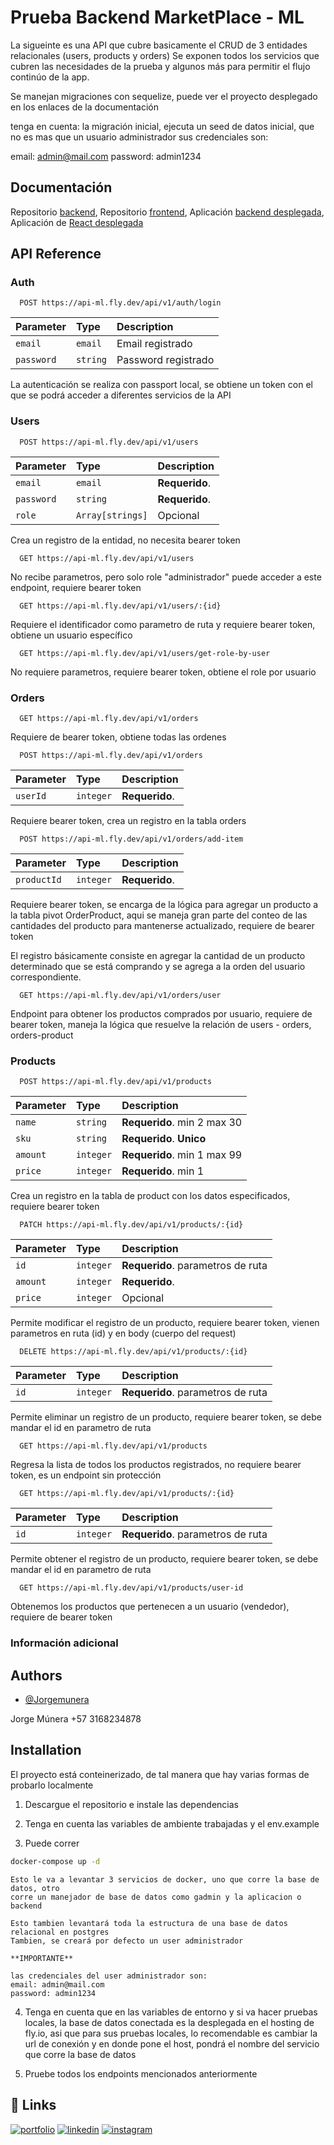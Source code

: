 
# Prueba Backend MarketPlace - ML

La sigueinte es una API que cubre basicamente el CRUD de 3 entidades relacionales (users, products y orders)
Se exponen todos los servicios que cubren las necesidades de la prueba y algunos más para permitir el flujo continúo de la app.

Se manejan migraciones con sequelize, puede ver el proyecto desplegado en los enlaces de la documentación

tenga en cuenta:
la migración inicial, ejecuta un seed de datos inicial, que no es mas que un usuario administrador
sus credenciales son:

email: admin@mail.com
password: admin1234


## Documentación

Repositorio [backend](https://github.com/Jorgemunera/prueba-backend-ml), Repositorio [frontend](https://github.com/Jorgemunera/prueba-back-ml-front), Aplicación [backend desplegada](https://api-ml.fly.dev/api/v1), Aplicación de [React desplegada](https://transcendent-sunburst-f959be.netlify.app/) 






## API Reference

### Auth

```http
  POST https://api-ml.fly.dev/api/v1/auth/login
```

| Parameter | Type      | Description          |
| :-------- | :-------- | :------------------- |
| `email` | `email` | Email registrado |
| `password`   | `string` | Password registrado    |


La autenticación se realiza con passport local, se obtiene un token con el que se podrá acceder a diferentes servicios de la API

### Users

```http
  POST https://api-ml.fly.dev/api/v1/users
```

| Parameter | Type     | Description                       |
| :-------- | :------- | :-------------------------------- |
| `email`      | `email` | **Requerido**. |
| `password`      | `string` | **Requerido**.  |
| `role`      | `Array[strings]` | Opcional  |

Crea un registro de la entidad, no necesita bearer token

```http
  GET https://api-ml.fly.dev/api/v1/users
```
No recibe parametros, pero solo role "administrador" puede acceder a este endpoint, requiere bearer token

```http
  GET https://api-ml.fly.dev/api/v1/users/:{id}
```
Requiere el identificador como parametro de ruta y requiere bearer token, obtiene un usuario específico

```http
  GET https://api-ml.fly.dev/api/v1/users/get-role-by-user
```
No requiere parametros, requiere bearer token, obtiene el role por usuario

### Orders

```http
  GET https://api-ml.fly.dev/api/v1/orders
```
Requiere de bearer token, obtiene todas las ordenes

```http
  POST https://api-ml.fly.dev/api/v1/orders
```

| Parameter | Type     | Description                       |
| :-------- | :------- | :-------------------------------- |
| `userId`      | `integer` | **Requerido**.  |

Requiere bearer token, crea un registro en la tabla orders

```http
  POST https://api-ml.fly.dev/api/v1/orders/add-item
```

| Parameter | Type     | Description                       |
| :-------- | :------- | :-------------------------------- |
| `productId`      | `integer` | **Requerido**.  |

Requiere bearer token, se encarga de la lógica para agregar un producto a la tabla pivot OrderProduct, aqui se maneja gran parte del conteo de las cantidades del producto para mantenerse actualizado, requiere de bearer token

El registro básicamente consiste en agregar la cantidad de un producto determinado que se está comprando y se agrega a la orden del usuario correspondiente.

```http
  GET https://api-ml.fly.dev/api/v1/orders/user
```

Endpoint para obtener los productos comprados por usuario, requiere de bearer token, maneja la lógica que resuelve la relación de users - orders, orders-product

### Products

```http
  POST https://api-ml.fly.dev/api/v1/products
```

| Parameter | Type     | Description                       |
| :-------- | :------- | :-------------------------------- |
| `name`     | `string` | **Requerido**. min 2 max 30 |
| `sku`      | `string` | **Requerido**. **Unico** |
| `amount`    | `integer` | **Requerido**. min 1 max 99 |
| `price`      | `integer` | **Requerido**. min 1 |

Crea un registro en la tabla de product con los datos especificados, requiere bearer token

```http
  PATCH https://api-ml.fly.dev/api/v1/products/:{id}
```

| Parameter | Type     | Description                       |
| :-------- | :------- | :-------------------------------- |
| `id`     | `integer` | **Requerido**. parametros de ruta |
| `amount`      | `integer` | **Requerido**. |
| `price`    | `integer` | Opcional |

Permite modificar el registro de un producto, requiere bearer token, vienen parametros en ruta (id) y en body (cuerpo del request)

```http
  DELETE https://api-ml.fly.dev/api/v1/products/:{id}
```

| Parameter | Type     | Description                       |
| :-------- | :------- | :-------------------------------- |
| `id`     | `integer` | **Requerido**. parametros de ruta |

Permite eliminar un registro de un producto, requiere bearer token, se debe mandar el id en parametro de ruta

```http
  GET https://api-ml.fly.dev/api/v1/products
```

Regresa la lista de todos los productos registrados, no requiere bearer token, es un endpoint sin protección

```http
  GET https://api-ml.fly.dev/api/v1/products/:{id}
```

| Parameter | Type     | Description                       |
| :-------- | :------- | :-------------------------------- |
| `id`     | `integer` | **Requerido**. parametros de ruta |

Permite obtener el registro de un producto, requiere bearer token, se debe mandar el id en parametro de ruta

```http
  GET https://api-ml.fly.dev/api/v1/products/user-id
```
Obtenemos los productos que pertenecen a un usuario (vendedor), requiere de bearer token


### Información adicional

## Authors

- [@Jorgemunera](https://github.com/Jorgemunera)

Jorge Múnera
+57 3168234878

## Installation

El proyecto está conteinerizado, de tal manera que hay varias formas de probarlo localmente

1. Descargue el repositorio e instale las dependencias

2. Tenga en cuenta las variables de ambiente trabajadas y el env.example

3. Puede correr 
```bash
docker-compose up -d
```

    Esto le va a levantar 3 servicios de docker, uno que corre la base de datos, otro 
    corre un manejador de base de datos como gadmin y la aplicacion o backend

    Esto tambien levantará toda la estructura de una base de datos relacional en postgres
    Tambien, se creará por defecto un user administrador

    **IMPORTANTE**

    las credenciales del user administrador son:
    email: admin@mail.com
    password: admin1234

4. Tenga en cuenta que en las variables de entorno y si va hacer pruebas locales, la base
    de datos conectada es la desplegada en el hosting de fly.io, asi que para sus pruebas
    locales, lo recomendable es cambiar la url de conexión y en donde pone el host, pondrá
    el nombre del servicio que corre la base de datos
    
5. Pruebe todos los endpoints mencionados anteriormente

    
## 🔗 Links
[![portfolio](https://img.shields.io/badge/my_portfolio-000?style=for-the-badge&logo=ko-fi&logoColor=white)](https://github.com/Jorgemunera)
[![linkedin](https://img.shields.io/badge/linkedin-0A66C2?style=for-the-badge&logo=linkedin&logoColor=white)](https://www.linkedin.com/in/jorgemunera/)
[![instagram ](https://img.shields.io/badge/instagram-1DA1F2?style=for-the-badge&logo=instagram&logoColor=white)](https://www.instagram.com/jorgemunera1/)

